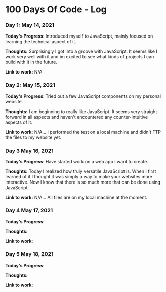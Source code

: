 # 100 Days Of Code - Log

### Day 1: May 14, 2021

**Today's Progress**: Introduced myself to JavaScript, mainly focused on learning the technical aspect of it.

**Thoughts:** Surprisingly I got into a groove with JavaScript. It seems like I work very well with it and im excited to see what kinds of projects I can build with it in the future.

**Link to work:** N/A

### Day 2: May 15, 2021

**Today's Progress**: Tried out a few JavaScript components on my personal website.

**Thoughts:** I am beginning to really like JavaScript. It seems very straight-forward in all aspects and haven't encountered any counter-intuitive aspects of it.

**Link to work:** N/A... I performed the test on a local machine and didn't FTP the files to my website yet.

### Day 3 May 16, 2021

**Today's Progress**: Have started work on a web app I want to create.

**Thoughts:** Today I realized how truly versatile JavaScript is. When I first learned of it I thought it was simply a way to make your websites more interactive. Now I know that there is so much more that can be done using JavaScript.

**Link to work:** N/A... All files are on my local machine at the moment.

### Day 4 May 17, 2021

**Today's Progress**: 

**Thoughts:** 

**Link to work:** 

### Day 5 May 18, 2021

**Today's Progress**: 

**Thoughts:** 

**Link to work:** 

